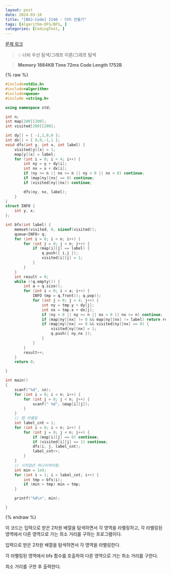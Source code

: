 ```yaml
---
layout: post
date: 2024-03-10
title: "[BOJ-Code] 2146 - 다리 만들기"
tags: [Algorithm-DFS/BFS, ]
categories: [CodingTest, ]
---
```



[문제 링크](https://www.acmicpc.net/problem/2146)


> 💡 너비 우선 탐색/그래프 이론/그래프 탐색


> **Memory   1884KB                                   Time   72ms                               Code Length   1752B**



{% raw %}
```c++
#include<stdio.h>
#include<algorithm>
#include<queue>
#include <string.h>

using namespace std;

int n;
int map[200][200];
int visited[200][200];

int dy[] = { -1,1,0,0 };
int dx[] = { 0,0,-1,1 };
void dfs(int y, int x, int label) {
	visited[y][x] = 1;
	map[y][x] = label;
	for (int i = 0; i < 4; i++) {
		int ny = y + dy[i];
		int nx = x + dx[i];
		if (ny >= n || nx >= n || ny < 0 || nx < 0) continue;
		if (map[ny][nx] == 0) continue;
		if (visited[ny][nx]) continue;

		dfs(ny, nx, label);
	}
}
struct INFO {
	int y, x;
};

int bfs(int label) {
	memset(visited, 0, sizeof(visited));
	queue<INFO> q;
	for (int i = 0; i < n; i++) {
		for (int j = 0; j < n; j++) {
			if (map[i][j] == label) {
				q.push({ i,j });
				visited[i][j] = 1;
			}
		}
	}
	int result = 0;
	while (!q.empty()) {
		int a = q.size();
		for (int i = 0; i < a; i++) {
			INFO tmp = q.front(); q.pop();
			for (int j = 0; j < 4; j++) {
				int ny = tmp.y + dy[j];
				int nx = tmp.x + dx[j];
				if (ny < 0 || ny >= n || nx < 0 || nx >= n) continue;
				if (map[ny][nx] != 0 && map[ny][nx] != label) return result;
				if (map[ny][nx] == 0 && visited[ny][nx] == 0) {
					visited[ny][nx] = 1;
					q.push({ ny,nx });
				}
			}
		}
		result++;
	}
	return 0;

}

int main()
{
	scanf("%d", &n);
	for (int i = 0; i < n; i++) {
		for (int j = 0; j < n; j++) {
			scanf(" %d", &map[i][j]);
		}
	}
	// 맵 라벨링
	int label_cnt = 1;
	for (int i = 0; i < n; i++) {
		for (int j = 0; j < n; j++) {
			if (map[i][j] == 0) continue;
			if (visited[i][j] == 1) continue;
			dfs(i, j, label_cnt);
			label_cnt++;
		}
	}
	// 시작점은 하나이여야함.
	int min = 1e9;
	for (int i = 1; i < label_cnt; i++) {
		int tmp = bfs(i);
		if (min > tmp) min = tmp;
	}

	printf("%d\n", min);

}
```
{% endraw %}



이 코드는 입력으로 받은 2차원 배열을 탐색하면서 각 영역을 라벨링하고, 각 라벨링된 영역에서 다른 영역으로 가는 최소 거리를 구하는 프로그램이다.

입력으로 받은 2차원 배열을 탐색하면서 각 영역을 라벨링한다.

각 라벨링된 영역에서 bfs 함수를 호출하여 다른 영역으로 가는 최소 거리를 구한다.

최소 거리를 구한 후 출력한다.

